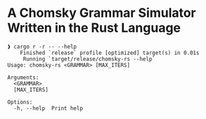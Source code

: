 # A Chomsky Grammar Simulator Written in the Rust Language
```
❱ cargo r -r -- --help
    Finished `release` profile [optimized] target(s) in 0.01s
     Running `target/release/chomsky-rs --help`
Usage: chomsky-rs <GRAMMAR> [MAX_ITERS]

Arguments:
  <GRAMMAR>
  [MAX_ITERS]

Options:
  -h, --help  Print help
```
